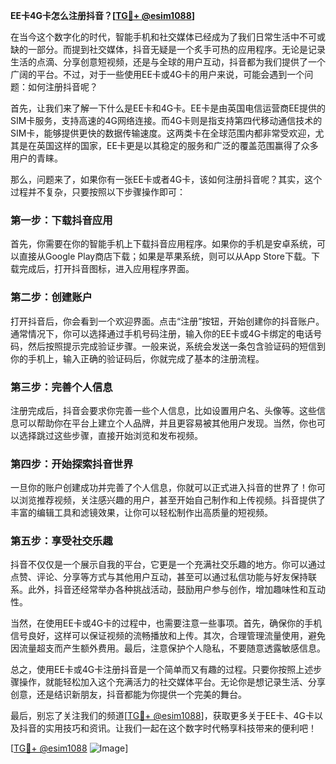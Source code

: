 **EE卡4G卡怎么注册抖音？[[TG💪+ @esim1088](https://t.me/s/esim1088)]**

在当今这个数字化的时代，智能手机和社交媒体已经成为了我们日常生活中不可或缺的一部分。而提到社交媒体，抖音无疑是一个炙手可热的应用程序。无论是记录生活的点滴、分享创意短视频，还是与全球的用户互动，抖音都为我们提供了一个广阔的平台。不过，对于一些使用EE卡或4G卡的用户来说，可能会遇到一个问题：如何注册抖音呢？

首先，让我们来了解一下什么是EE卡和4G卡。EE卡是由英国电信运营商EE提供的SIM卡服务，支持高速的4G网络连接。而4G卡则是指支持第四代移动通信技术的SIM卡，能够提供更快的数据传输速度。这两类卡在全球范围内都非常受欢迎，尤其是在英国这样的国家，EE卡更是以其稳定的服务和广泛的覆盖范围赢得了众多用户的青睐。

那么，问题来了，如果你有一张EE卡或者4G卡，该如何注册抖音呢？其实，这个过程并不复杂，只要按照以下步骤操作即可：

### **第一步：下载抖音应用**
首先，你需要在你的智能手机上下载抖音应用程序。如果你的手机是安卓系统，可以直接从Google Play商店下载；如果是苹果系统，则可以从App Store下载。下载完成后，打开抖音图标，进入应用程序界面。

### **第二步：创建账户**
打开抖音后，你会看到一个欢迎界面。点击“注册”按钮，开始创建你的抖音账户。通常情况下，你可以选择通过手机号码注册，输入你的EE卡或4G卡绑定的电话号码，然后按照提示完成验证步骤。一般来说，系统会发送一条包含验证码的短信到你的手机上，输入正确的验证码后，你就完成了基本的注册流程。

### **第三步：完善个人信息**
注册完成后，抖音会要求你完善一些个人信息，比如设置用户名、头像等。这些信息可以帮助你在平台上建立个人品牌，并且更容易被其他用户发现。当然，你也可以选择跳过这些步骤，直接开始浏览和发布视频。

### **第四步：开始探索抖音世界**
一旦你的账户创建成功并完善了个人信息，你就可以正式进入抖音的世界了！你可以浏览推荐视频，关注感兴趣的用户，甚至开始自己制作和上传视频。抖音提供了丰富的编辑工具和滤镜效果，让你可以轻松制作出高质量的短视频。

### **第五步：享受社交乐趣**
抖音不仅仅是一个展示自我的平台，它更是一个充满社交乐趣的地方。你可以通过点赞、评论、分享等方式与其他用户互动，甚至可以通过私信功能与好友保持联系。此外，抖音还经常举办各种挑战活动，鼓励用户参与创作，增加趣味性和互动性。

当然，在使用EE卡或4G卡的过程中，也需要注意一些事项。首先，确保你的手机信号良好，这样可以保证视频的流畅播放和上传。其次，合理管理流量使用，避免因流量超支而产生额外费用。最后，注意保护个人隐私，不要随意透露敏感信息。

总之，使用EE卡或4G卡注册抖音是一个简单而又有趣的过程。只要你按照上述步骤操作，就能轻松加入这个充满活力的社交媒体平台。无论你是想记录生活、分享创意，还是结识新朋友，抖音都能为你提供一个完美的舞台。

最后，别忘了关注我们的频道[[TG💪+ @esim1088](https://t.me/s/esim1088)]，获取更多关于EE卡、4G卡以及抖音的实用技巧和资讯。让我们一起在这个数字时代畅享科技带来的便利吧！

[[TG💪+ @esim1088](https://t.me/s/esim1088) ![Image](https://i.postimg.cc/4NQfJmqS/Snipaste-2025-05-13-00-14-12.png)]